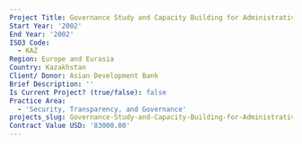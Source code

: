 ```yaml
---
Project Title: Governance Study and Capacity Building for Administrative Reform
Start Year: '2002'
End Year: '2002'
ISO3 Code:
  - KAZ
Region: Europe and Eurasia
Country: Kazakhstan
Client/ Donor: Asian Development Bank
Brief Description: ''
Is Current Project? (true/false): false
Practice Area:
  - 'Security, Transparency, and Governance'
projects_slug: Governance-Study-and-Capacity-Building-for-Administrative-Reform
Contract Value USD: '83000.00'
---
```


